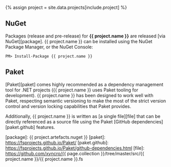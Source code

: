 {% assign project = site.data.projects[include.project] %}

## NuGet

Packages (release and pre-release) for __{{ project.name }}__ are released [via NuGet][package]. {{ project.name }} can be installed using the NuGet Package Manager, or the NuGet Console:

```shell
PM> Install-Package {{ project.name }}
```

## Paket

[Paket][paket] comes highly recommended as a dependency management tool for .NET projects ({{ project.name }} uses Paket tooling for development). {{ project.name }} has been designed to work well with Paket, respecting semantic versioning to make the most of the strict version control and version locking capabilities that Paket provides.

Additionally, {{ project.name }} is written as [a single file][file] that can be directly referenced as a source file using the Paket [GitHub dependencies][paket.github] features.

[package]: {{ project.artefacts.nuget }}
[paket]: https://fsprojects.github.io/Paket/
[paket.github]: https://fsprojects.github.io/Paket/github-dependencies.html
[file]: https://github.com/xyncro/{{ page.collection }}/tree/master/src/{{ project.name }}/{{ project.name }}.fs

